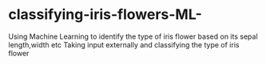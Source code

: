# classifying-iris-flowers-ML-
Using Machine Learning to identify the type of iris flower based on its sepal length,width etc
Taking input externally and classifying the type of iris flower

